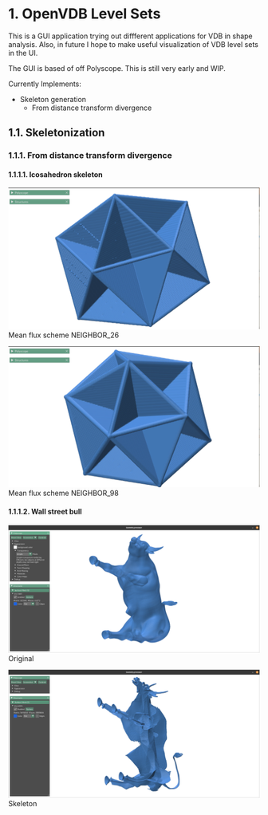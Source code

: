 # 1. OpenVDB Level Sets
This is a GUI application trying out diffferent applications for VDB in shape analysis.
Also, in future I hope to make useful visualization of VDB level sets in the UI.

The GUI is based of off Polyscope. This is still very early and WIP.

Currently Implements:
 - Skeleton generation
    - From distance transform divergence

## 1.1. Skeletonization
### 1.1.1. From distance transform divergence
#### 1.1.1.1. Icosahedron skeleton
![Mean flux scheme NEIGHBOR_26](./images/Icosahedron_neighbor_26.png)
                Mean flux scheme NEIGHBOR_26

![Mean flux scheme NEIGHBOR_98](./images/Icosahedron_neighbor_98.png)
                Mean flux scheme NEIGHBOR_98

#### 1.1.1.2. Wall street bull
![Bull_original](./images/Bull_original.png)
             Original

![Bull skeleton](./images/Bull_skeleton.png)
             Skeleton